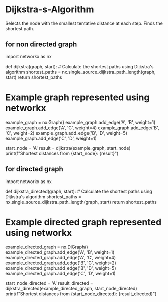 # Dijkstra-s-Algorithm
Selects the node with the smallest tentative distance at each step. Finds the shortest path.

## for non directed graph

import networkx as nx

def dijkstra(graph, start):
    # Calculate the shortest paths using Dijkstra's algorithm
    shortest_paths = nx.single_source_dijkstra_path_length(graph, start)
    return shortest_paths

# Example graph represented using networkx
example_graph = nx.Graph()
example_graph.add_edge('A', 'B', weight=1)
example_graph.add_edge('A', 'C', weight=4)
example_graph.add_edge('B', 'C', weight=2)
example_graph.add_edge('B', 'D', weight=5)
example_graph.add_edge('C', 'D', weight=1)

start_node = 'A'
result = dijkstra(example_graph, start_node)
print(f"Shortest distances from {start_node}: {result}")

## for directed graph

import networkx as nx

def dijkstra_directed(graph, start):
    # Calculate the shortest paths using Dijkstra's algorithm
    shortest_paths = nx.single_source_dijkstra_path_length(graph, start)
    return shortest_paths

# Example directed graph represented using networkx
example_directed_graph = nx.DiGraph()
example_directed_graph.add_edge('A', 'B', weight=1)
example_directed_graph.add_edge('A', 'C', weight=4)
example_directed_graph.add_edge('B', 'C', weight=2)
example_directed_graph.add_edge('B', 'D', weight=5)
example_directed_graph.add_edge('C', 'D', weight=1)

start_node_directed = 'A'
result_directed = dijkstra_directed(example_directed_graph, start_node_directed)
print(f"Shortest distances from {start_node_directed}: {result_directed}")

